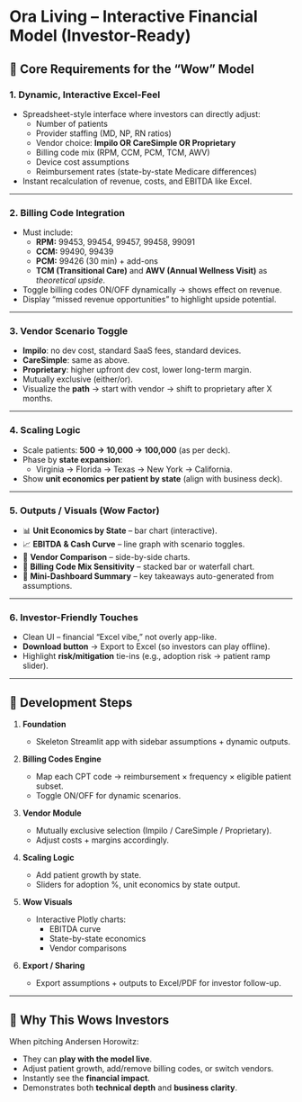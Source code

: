 # Ora Living – Interactive Financial Model (Investor-Ready)

## 🔑 Core Requirements for the “Wow” Model

### 1. Dynamic, Interactive Excel-Feel
- Spreadsheet-style interface where investors can directly adjust:
  - Number of patients
  - Provider staffing (MD, NP, RN ratios)
  - Vendor choice: **Impilo OR CareSimple OR Proprietary**
  - Billing code mix (RPM, CCM, PCM, TCM, AWV)
  - Device cost assumptions
  - Reimbursement rates (state-by-state Medicare differences)
- Instant recalculation of revenue, costs, and EBITDA like Excel.

---

### 2. Billing Code Integration
- Must include:  
  - **RPM:** 99453, 99454, 99457, 99458, 99091  
  - **CCM:** 99490, 99439  
  - **PCM:** 99426 (30 min) + add-ons  
  - **TCM (Transitional Care)** and **AWV (Annual Wellness Visit)** as *theoretical upside*.
- Toggle billing codes ON/OFF dynamically → shows effect on revenue.
- Display “missed revenue opportunities” to highlight upside potential.

---

### 3. Vendor Scenario Toggle
- **Impilo**: no dev cost, standard SaaS fees, standard devices.  
- **CareSimple**: same as above.  
- **Proprietary**: higher upfront dev cost, lower long-term margin.  
- Mutually exclusive (either/or).  
- Visualize the **path** → start with vendor → shift to proprietary after X months.

---

### 4. Scaling Logic
- Scale patients: **500 → 10,000 → 100,000** (as per deck).  
- Phase by **state expansion**:
  - Virginia → Florida → Texas → New York → California.  
- Show **unit economics per patient by state** (align with business deck).

---

### 5. Outputs / Visuals (Wow Factor)
- 📊 **Unit Economics by State** – bar chart (interactive).  
- 📈 **EBITDA & Cash Curve** – line graph with scenario toggles.  
- 🔀 **Vendor Comparison** – side-by-side charts.  
- 🧮 **Billing Code Mix Sensitivity** – stacked bar or waterfall chart.  
- 📑 **Mini-Dashboard Summary** – key takeaways auto-generated from assumptions.

---

### 6. Investor-Friendly Touches
- Clean UI – financial “Excel vibe,” not overly app-like.  
- **Download button** → Export to Excel (so investors can play offline).  
- Highlight **risk/mitigation** tie-ins (e.g., adoption risk → patient ramp slider).

---

## 🚀 Development Steps

1. **Foundation**
   - Skeleton Streamlit app with sidebar assumptions + dynamic outputs.

2. **Billing Codes Engine**
   - Map each CPT code → reimbursement × frequency × eligible patient subset.
   - Toggle ON/OFF for dynamic scenarios.

3. **Vendor Module**
   - Mutually exclusive selection (Impilo / CareSimple / Proprietary).
   - Adjust costs + margins accordingly.

4. **Scaling Logic**
   - Add patient growth by state.
   - Sliders for adoption %, unit economics by state output.

5. **Wow Visuals**
   - Interactive Plotly charts:
     - EBITDA curve
     - State-by-state economics
     - Vendor comparisons

6. **Export / Sharing**
   - Export assumptions + outputs to Excel/PDF for investor follow-up.

---

## 🎯 Why This Wows Investors
When pitching Andersen Horowitz:
- They can **play with the model live**.
- Adjust patient growth, add/remove billing codes, or switch vendors.
- Instantly see the **financial impact**.
- Demonstrates both **technical depth** and **business clarity**.
